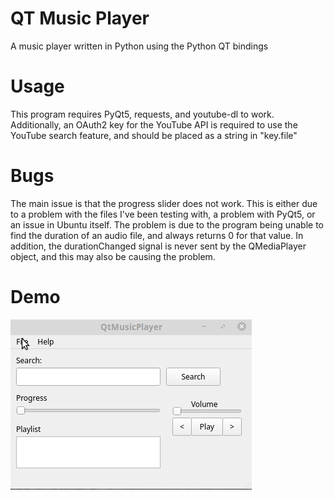 # QT Music Player
A music player written in Python using the Python QT bindings


# Usage
This program requires PyQt5, requests, and youtube-dl to work. Additionally, an OAuth2 key for the YouTube API is required to use the YouTube search feature, and should be placed as a string in "key.file"

# Bugs
The main issue is that the progress slider does not work. This is either due to a problem with the files I've been testing with, a problem with PyQt5, or an issue in Ubuntu itself. The problem is due to the program being unable to find the duration of an audio file, and always returns 0 for that value. In addition, the durationChanged signal is never sent by the QMediaPlayer object, and this may also be causing the problem.

# Demo

![MusicPlayerDemo](https://github.com/abbottjord94/qt-music-player/blob/master/Peek%202020-04-11%2012-12.gif)
